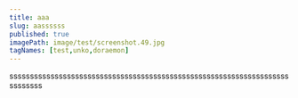 ```yaml
---
title: aaa
slug: aassssss
published: true
imagePath: image/test/screenshot.49.jpg
tagNames: [test,unko,doraemon]
---
```

ssssssssssssssssssssssssssssssssssssssssssssssssssssssssssssssssssssssssssss